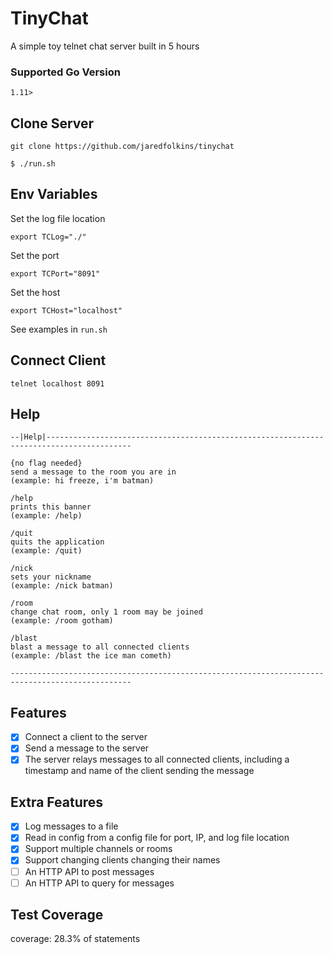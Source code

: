 # TinyChat

A simple toy telnet chat server built in 5 hours

### Supported Go Version

```1.11>```

## Clone Server

```git clone https://github.com/jaredfolkins/tinychat``` 


```$ ./run.sh```

## Env Variables

Set the log file location

```export TCLog="./"```

Set the port

```export TCPort="8091"```

Set the host

```export TCHost="localhost"```

See examples in ```run.sh```

## Connect Client

```telnet localhost 8091```

## Help

```
--|Help|-----------------------------------------------------------------------------------------

{no flag needed}
send a message to the room you are in
(example: hi freeze, i'm batman)

/help
prints this banner
(example: /help) 

/quit
quits the application
(example: /quit) 

/nick
sets your nickname
(example: /nick batman)

/room 
change chat room, only 1 room may be joined
(example: /room gotham)

/blast
blast a message to all connected clients 
(example: /blast the ice man cometh)

-------------------------------------------------------------------------------------------------
```

## Features

- [x] Connect a client to the server
- [x] Send a message to the server
- [x] The server relays messages to all connected clients, including a timestamp and name of the client sending the message

## Extra Features

- [x] Log messages to a file
- [x] Read in config from a config file for port, IP, and log file location
- [x] Support multiple channels or rooms
- [x] Support changing clients changing their names
- [ ] An HTTP API to post messages
- [ ] An HTTP API to query for messages

## Test Coverage

coverage: 28.3% of statements
